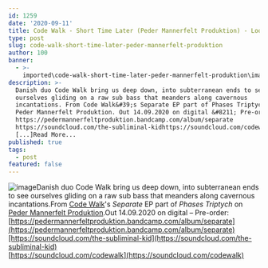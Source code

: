 ```yaml
---
id: 1259
date: '2020-09-11'
title: Code Walk - Short Time Later (Peder Mannerfelt Produktion) - Loose Lips
type: post
slug: code-walk-short-time-later-peder-mannerfelt-produktion
author: 100
banner:
  - >-
    imported\code-walk-short-time-later-peder-mannerfelt-produktion\image1259.jpeg
description: >-
  Danish duo Code Walk bring us deep down, into subterranean ends to see
  ourselves gliding on a raw sub bass that meanders along cavernous
  incantations. From Code Walk&#39;s Separate EP part of Phases Triptych on
  Peder Mannerfelt Produktion. Out 14.09.2020 on digital &#8211; Pre-order:
  https://pedermannerfeltproduktion.bandcamp.com/album/separate
  https://soundcloud.com/the-subliminal-kidhttps://soundcloud.com/codewalk
  [...]Read More...
published: true
tags:
  - post
featured: false
---
```

![image](../imported\code-walk-short-time-later-peder-mannerfelt-produktion\image1259.jpeg)Danish duo Code Walk bring us deep down, into subterranean ends to see ourselves gliding on a raw sub bass that meanders along cavernous incantations.From [Code Walk](https://www.residentadvisor.net/dj/codewalk)'s _Separate_ EP part of _Phases Triptych_ on [Peder Mannerfelt Produktion](https://pedermannerfeltproduktion.bandcamp.com/).Out 14.09.2020 on digital – Pre-order: [https://pedermannerfeltproduktion.bandcamp.com/album/separate](https://pedermannerfeltproduktion.bandcamp.com/album/separate)[https://soundcloud.com/the-subliminal-kid](https://soundcloud.com/the-subliminal-kid)  
[https://soundcloud.com/codewalk](https://soundcloud.com/codewalk)